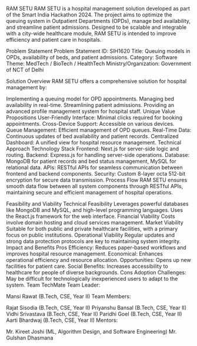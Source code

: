 RAM SETU
RAM SETU is a hospital management solution developed as part of the Smart India Hackathon 2024. The project aims to optimize the queuing system in Outpatient Departments (OPDs), manage bed availability, and streamline patient admissions. Designed to be scalable and integrable with a city-wide healthcare module, RAM SETU is intended to improve efficiency and patient care in hospitals.

Problem Statement
Problem Statement ID: SIH1620
Title: Queuing models in OPDs, availability of beds, and patient admissions.
Category: Software
Theme: MedTech / BioTech / HealthTech
Ministry/Organization: Government of NCT of Delhi

Solution Overview
RAM SETU offers a comprehensive solution for hospital management by:

Implementing a queuing model for OPD appointments.
Managing bed availability in real-time.
Streamlining patient admissions.
Providing an advanced profile management system for hospital staff.
Unique Value Propositions
User-Friendly Interface: Minimal clicks required for booking appointments.
Cross-Device Support: Accessible on various devices.
Queue Management: Efficient management of OPD queues.
Real-Time Data: Continuous updates of bed availability and patient records.
Centralized Dashboard: A unified view for hospital resource management.
Technical Approach
Technology Stack
Frontend: Next.js for server-side logic and routing.
Backend: Express.js for handling server-side operations.
Database: MongoDB for patient records and bed status management, MySQL for relational data.
APIs: RESTful APIs for seamless communication between frontend and backend components.
Security: Custom 8-layer octa 512-bit encryption for secure data transmission.
Process Flow
RAM SETU ensures smooth data flow between all system components through RESTful APIs, maintaining secure and efficient management of hospital operations.

Feasibility and Viability
Technical Feasibility
Leverages powerful databases like MongoDB and MySQL, and high-level programming languages.
Uses the React.js framework for the web interface.
Financial Viability
Costs involve domain hosting and cloud services management.
Market Viability
Suitable for both public and private healthcare facilities, with a primary focus on public institutions.
Operational Viability
Regular updates and strong data protection protocols are key to maintaining system integrity.
Impact and Benefits
Pros
Efficiency: Reduces paper-based workflows and improves hospital resource management.
Economical: Enhances operational efficiency and resource allocation.
Opportunities: Opens up new facilities for patient care.
Social Benefits: Increases accessibility to healthcare for people of diverse backgrounds.
Cons
Adoption Challenges: May be difficult for technologically inexperienced users to adapt to the system.
Team TechMate
Team Leader:

Mansi Rawat (B.Tech, CSE, Year II)
Team Members:

Rajat Sisodia (B.Tech, CSE, Year II)
Priyanshu Bansal (B.Tech, CSE, Year II)
Vidhi Srivastava (B.Tech, CSE, Year II)
Paridhi Goel (B.Tech, CSE, Year II)
Aarti Bhardwaj (B.Tech, CSE, Year II)
Mentors:

Mr. Kireet Joshi (ML, Algorithm Design, and Software Engineering)
Mr. Gulshan Dhasmana
